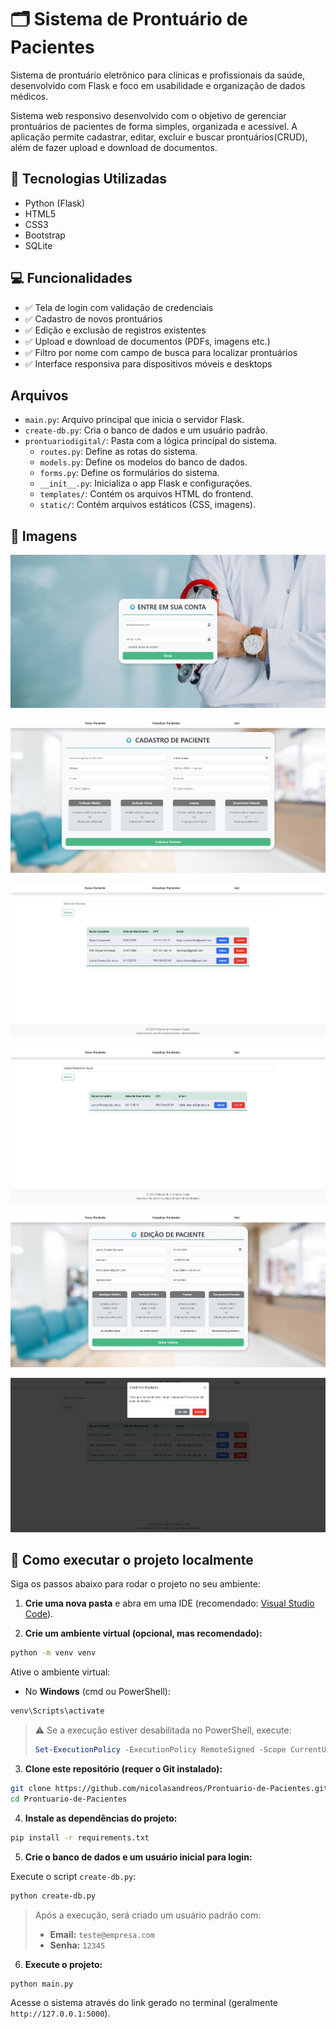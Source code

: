 # 🗂️ Sistema de Prontuário de Pacientes

Sistema de prontuário eletrônico para clínicas e profissionais da saúde, desenvolvido com Flask e foco em usabilidade e organização de dados médicos.

Sistema web responsivo desenvolvido com o objetivo de gerenciar prontuários de pacientes de forma simples, organizada e acessível.
A aplicação permite cadastrar, editar, excluir e buscar prontuários(CRUD), além de fazer upload e download de documentos.

## 🚀 Tecnologias Utilizadas

* Python (Flask)
* HTML5
* CSS3
* Bootstrap
* SQLite

## 💻 Funcionalidades

* ✅ Tela de login com validação de credenciais
* ✅ Cadastro de novos prontuários
* ✅ Edição e exclusão de registros existentes
* ✅ Upload e download de documentos (PDFs, imagens etc.)
* ✅ Filtro por nome com campo de busca para localizar prontuários
* ✅ Interface responsiva para dispositivos móveis e desktops

## Arquivos
- `main.py`: Arquivo principal que inicia o servidor Flask.
- `create-db.py`: Cria o banco de dados e um usuário padrão.
- `prontuariodigital/`: Pasta com a lógica principal do sistema.
  - `routes.py`: Define as rotas do sistema.
  - `models.py`: Define os modelos do banco de dados.
  - `forms.py`: Define os formulários do sistema.
  - `__init__.py`: Inicializa o app Flask e configurações.
  - `templates/`: Contém os arquivos HTML do frontend.
  - `static/`: Contém arquivos estáticos (CSS, imagens).

## 📸 Imagens


![Login](screenshots/login.png)


![Cadastro de Pacientes](screenshots/cadastro-paciente.png)


![Lista de Prontuários](screenshots/lista-pacientes.png)


![Campo de busca](screenshots/busca.png)


![Edição de Pacientes](screenshots/edicao.png)


![Exclusão de Pacientes](screenshots/exclusao.png)


## 🧪 Como executar o projeto localmente

Siga os passos abaixo para rodar o projeto no seu ambiente:

1. **Crie uma nova pasta** e abra em uma IDE (recomendado: [Visual Studio Code](https://code.visualstudio.com/)).

2. **Crie um ambiente virtual (opcional, mas recomendado):**

```bash
python -m venv venv
```

Ative o ambiente virtual:

* No **Windows** (cmd ou PowerShell):

```bash
venv\Scripts\activate
```

> ⚠️ Se a execução estiver desabilitada no PowerShell, execute:
>
> ```powershell
> Set-ExecutionPolicy -ExecutionPolicy RemoteSigned -Scope CurrentUser
> ```

3. **Clone este repositório (requer o Git instalado):**

```bash
git clone https://github.com/nicolasandreos/Prontuario-de-Pacientes.git
cd Prontuario-de-Pacientes
```

4. **Instale as dependências do projeto:**

```bash
pip install -r requirements.txt
```

5. **Crie o banco de dados e um usuário inicial para login:**

Execute o script `create-db.py`:

```bash
python create-db.py
```

> Após a execução, será criado um usuário padrão com:
>
> * **Email:** `teste@empresa.com`
> * **Senha:** `12345`

6. **Execute o projeto:**

```bash
python main.py
```

Acesse o sistema através do link gerado no terminal (geralmente `http://127.0.0.1:5000`).
